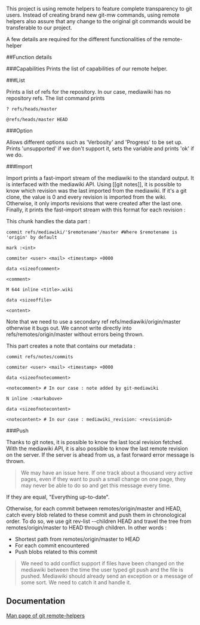 This project is using remote helpers to feature complete transparency to git users. Instead of creating brand new git-mw commands, using remote helpers also assure that any change to the original git commands would be transferable to our project.

A few details are required for the different functionalities of the remote-helper

##Function details

###Capabilities
Prints the list of capabilities of our remote helper. 

###List

Prints a list of refs for the repository. In our case, mediawiki has no repository refs. The list command prints

`? refs/heads/master`

`@refs/heads/master HEAD`

###Option

Allows different options such as 'Verbosity' and 'Progress' to be set up.
Prints 'unsupported' if we don't support it, sets the variable and prints 'ok' if we do.

###Import

Import prints a fast-import stream of the mediawiki to the standard output. It is interfaced with the mediawiki API. Using [[git notes]], it is possible to know which revision was the last imported from the mediawiki. If it's a git clone, the value is 0 and every revision is imported from the wiki. Otherwise, it only imports revisions that were created after the last one. Finally, it prints the fast-import stream with this format for each revision :

This chunk handles the data part :

`commit refs/mediawiki/'$remotename'/master #Where $remotename is 'origin' by default`

`mark :<int>`

`commiter <user> <mail> <timestamp> +0000`

`data <sizeofcomment>`

`<comment>`

`M 644 inline <title>.wiki`

`data <sizeoffile>`

`<content>`

Note that we need to use a secondary ref refs/mediawiki/origin/master otherwise it bugs out. We cannot write directly into refs/remotes/origin/master without errors being thrown.

This part creates a note that contains our metadata : 

`commit refs/notes/commits`

`commiter <user> <mail> <timestamp> +0000`

`data <sizeofnotecomment>`

`<notecomment> # In our case : note added by git-mediawiki`

`N inline :<markabove>`

`data <sizeofnotecontent>`

`<notecontent> # In our case : mediawiki_revision: <revisionid>`

###Push

Thanks to git notes, it is possible to know the last local revision fetched. With the mediawiki API, it is also possible to know the last remote revision on the server. If the server is ahead from us, a fast forward error message is thrown.

> We may have an issue here. If one track about a thousand very active pages, even if they want to push a small change on one page, they may never be able to do so and get this message every time.

If they are equal, "Everything up-to-date".

Otherwise, for each commit between remotes/origin/master and HEAD, catch every blob related to these commit and push them in chronological order. To do so, we use git rev-list --children HEAD and travel the tree from remotes/origin/master to HEAD through children. In other words :

* Shortest path from remotes/origin/master to HEAD
* For each commit encountered
* Push blobs related to this commit

> We need to add conflict support if files have been changed on the mediawiki between the time the user typed git push and the file is pushed. Mediawiki should already send an exception or a message of some sort. We need to catch it and handle it.

## Documentation 

[Man page of git remote-helpers](http://www.kernel.org/pub/software/scm/git/docs/git-remote-helpers.html)